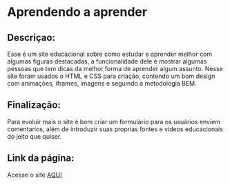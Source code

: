 # Aprendendo a aprender

## Descriçao:
Esse é um site educacional sobre como estudar e aprender melhor com algumas figuras destacadas, a funcionalidade dele é mostrar algumas pessoas
que tem dicas da melhor forma de aprender algum assunto. Nesse site foram usados o HTML e CSS para criação, contendo um bom design com animações, iframes, imagens e seguindo a metodologia BEM.
## Finalização:
Para evoluir mais o site é bom criar um formulário para os usuários enviem comentarios, além de introduzir suas proprias fontes e videos educacionais do jeito que quiser.
## Link da página: 
Acesse o site [AQUI](https://xhriz.github.io/web_project_1_ptbr/)
